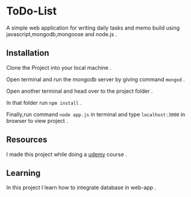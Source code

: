  # ToDo-List
   A simple web application for writing daily tasks and memo build using javascript,mongodb,mongoose and node.js .

## Installation

   Clone the Project into your local machine .

   Open terminal and run the mongodb server by giving command `mongod` .

   Open another terminal and head over to the project folder .

   In that folder run `npm install` .

   Finally,run command `node app.js` in terminal and type `localhost:3000` in browser to view project .

## Resources 
   I made this project while doing a [udemy](https://www.udemy.com/) course .

## Learning 
   In this project I learn how to integrate database in web-app .





  
